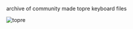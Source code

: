archive of community made topre keyboard files

![topre](https://github.com/thocctober/Topre/assets/108226982/d6aeb7a1-9ff0-4771-8c03-f8774e0d5f19)
